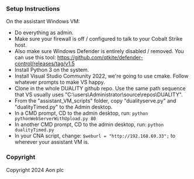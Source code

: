 ### Setup Instructions

On the assistant Windows VM:
- Do everything as admin.
- Make sure your firewall is off / configured to talk to your Cobalt Strike host.
- Also make sure Windows Defender is entirely disabled / removed. You can use this tool: https://github.com/qtkite/defender-control/releases/tag/v1.5
- Install Python 3 on the system.
- Install Visual Studio Community 2022, we're going to use cmake. Follow whatever prompts to make VS happy.
- Clone in the whole DUALITY github repo. Use the same path sequence that VS usually uses "C:\users\Administrator\source\repos\DUALITY".
- From the "assistant_VM_scripts" folder, copy "dualityserve.py" and "dualityTimed.py" to the Admin desktop.
- In a CMD prompt, CD to the admin desktop, run: ```python pythonWebServerWithUpload.py 80```
- In another CMD prompt, CD to the admin desktop, run: ```python dualityTimed.py```
- In your CNA script, change: 
```$weburl = "http://192.168.69.33";```
to wherever your assistant VM is.

### Copyright

Copyright 2024 Aon plc

